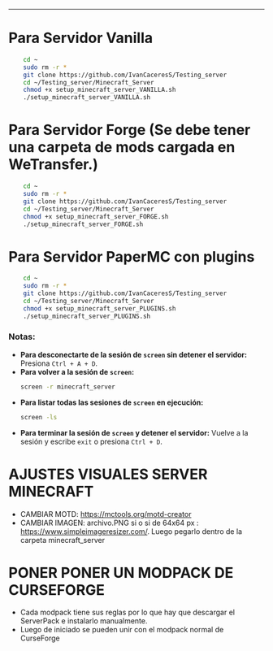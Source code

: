 ---------------------------------------------------------------------
# Para Servidor Vanilla

```bash 
    cd ~
    sudo rm -r *
    git clone https://github.com/IvanCaceresS/Testing_server
    cd ~/Testing_server/Minecraft_Server
    chmod +x setup_minecraft_server_VANILLA.sh
    ./setup_minecraft_server_VANILLA.sh
```

# Para Servidor Forge (Se debe tener una carpeta de mods cargada en WeTransfer.)

```bash 
    cd ~
    sudo rm -r *
    git clone https://github.com/IvanCaceresS/Testing_server
    cd ~/Testing_server/Minecraft_Server
    chmod +x setup_minecraft_server_FORGE.sh
    ./setup_minecraft_server_FORGE.sh
```

# Para Servidor PaperMC con plugins

```bash 
    cd ~
    sudo rm -r *
    git clone https://github.com/IvanCaceresS/Testing_server
    cd ~/Testing_server/Minecraft_Server
    chmod +x setup_minecraft_server_PLUGINS.sh
    ./setup_minecraft_server_PLUGINS.sh
```

### Notas:
- **Para desconectarte de la sesión de `screen` sin detener el servidor:** Presiona `Ctrl + A + D`.
- **Para volver a la sesión de `screen`:** 
    ```bash
    screen -r minecraft_server
    ```
- **Para listar todas las sesiones de `screen` en ejecución:**
    ```bash
    screen -ls
    ```
- **Para terminar la sesión de `screen` y detener el servidor:** Vuelve a la sesión y escribe `exit` o presiona `Ctrl + D`.


# AJUSTES VISUALES SERVER MINECRAFT
- CAMBIAR MOTD: https://mctools.org/motd-creator
- CAMBIAR IMAGEN: archivo.PNG si o si de 64x64 px : https://www.simpleimageresizer.com/. Luego pegarlo dentro de la carpeta minecraft_server

# PONER PONER UN MODPACK DE CURSEFORGE
- Cada modpack tiene sus reglas por lo que hay que descargar el ServerPack e instalarlo manualmente.
- Luego de iniciado se pueden unir con el modpack normal de CurseForge